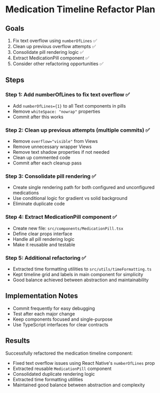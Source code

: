 # Medication Timeline Refactor Plan

## Goals

1. Fix text overflow using `numberOfLines` ✅
2. Clean up previous overflow attempts ✅
3. Consolidate pill rendering logic ✅
4. Extract MedicationPill component ✅
5. Consider other refactoring opportunities ✅

## Steps

### Step 1: Add numberOfLines to fix text overflow ✅

- Add `numberOfLines={1}` to all Text components in pills
- Remove `whiteSpace: "nowrap"` properties
- Commit after this works

### Step 2: Clean up previous attempts (multiple commits) ✅

- Remove `overflow="visible"` from Views
- Remove unnecessary wrapper Views
- Remove text shadow properties if not needed
- Clean up commented code
- Commit after each cleanup pass

### Step 3: Consolidate pill rendering ✅

- Create single rendering path for both configured and unconfigured medications
- Use conditional logic for gradient vs solid background
- Eliminate duplicate code

### Step 4: Extract MedicationPill component ✅

- Create new file: `src/components/MedicationPill.tsx`
- Define clear props interface
- Handle all pill rendering logic
- Make it reusable and testable

### Step 5: Additional refactoring ✅

- Extracted time formatting utilities to `src/utils/timeFormatting.ts`
- Kept timeline grid and labels in main component for simplicity
- Good balance achieved between abstraction and maintainability

## Implementation Notes

- Commit frequently for easy debugging
- Test after each major change
- Keep components focused and single-purpose
- Use TypeScript interfaces for clear contracts

## Results

Successfully refactored the medication timeline component:

- Fixed text overflow issues using React Native's `numberOfLines` prop
- Extracted reusable `MedicationPill` component
- Consolidated duplicate rendering logic
- Extracted time formatting utilities
- Maintained good balance between abstraction and complexity
